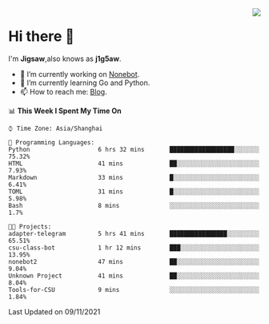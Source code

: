 <a href="#">
  <img align="right" src="https://github-readme-stats.vercel.app/api?username=j1g5awi&count_private=true&show_icons=true&title_color=80070B&text_color=B3B3B3&bg_color=212121&icon_color=80070B" />
</a>

# Hi there 👋

I'm **Jigsaw**,also knows as **j1g5aw**.

- 🔭 I’m currently working on [Nonebot](https://github.com/nonebot).
- 🌱 I’m currently learning Go and Python.
- 📫 How to reach me: [Blog](https://blog.maddestroyer.xyz/).

<!--START_SECTION:waka-->
📊 **This Week I Spent My Time On** 

```text
⌚︎ Time Zone: Asia/Shanghai

💬 Programming Languages: 
Python                   6 hrs 32 mins       ██████████████████░░░░░░░   75.32% 
HTML                     41 mins             ██░░░░░░░░░░░░░░░░░░░░░░░   7.93% 
Markdown                 33 mins             █░░░░░░░░░░░░░░░░░░░░░░░░   6.41% 
TOML                     31 mins             █░░░░░░░░░░░░░░░░░░░░░░░░   5.98% 
Bash                     8 mins              ░░░░░░░░░░░░░░░░░░░░░░░░░   1.7%

🐱‍💻 Projects: 
adapter-telegram         5 hrs 41 mins       ████████████████░░░░░░░░░   65.51% 
csu-class-bot            1 hr 12 mins        ███░░░░░░░░░░░░░░░░░░░░░░   13.95% 
nonebot2                 47 mins             ██░░░░░░░░░░░░░░░░░░░░░░░   9.04% 
Unknown Project          41 mins             ██░░░░░░░░░░░░░░░░░░░░░░░   8.04% 
Tools-for-CSU            9 mins              ░░░░░░░░░░░░░░░░░░░░░░░░░   1.84%

```


 Last Updated on 09/11/2021
<!--END_SECTION:waka-->
